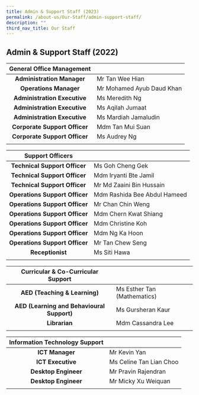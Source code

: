 ```yaml
---
title: Admin & Support Staff (2023)
permalink: /about-us/Our-Staff/admin-support-staff/
description: ""
third_nav_title: Our Staff
---
```


## Admin & Support Staff (2022)

| General Office Management |  |
|:---:|---|
| **Administration Manager** | Mr Tan Wee Hian |
| **Operations Manager** | Mr Mohamed Ayub Daud Khan |
| **Administration Executive** | Ms Meredith Ng |
| **Administration Executive** | Ms Aqilah Jumaat |
| **Administration Executive** | Ms Mardiah Jamaludin |
| **Corporate Support Officer** | Mdm Tan Mui Suan |
| **Corporate Support Officer** | Ms Audrey Ng |
|  |  |

| **Support Officers** |  |
|:---:|---|
| **Technical Support Officer** | Ms Goh Cheng Gek |
| **Technical Support Officer** | Mdm Iryanti Bte Jamil |
| **Technical Support Officer** | Mr Md Zaaini Bin Hussain |
| **Operations Support Officer** | Mdm Rashida Bee Abdul Hameed |
| **Operations Support Officer** | Mr Chan Chin Weng |
| **Operations Support Officer** | Mdm Chern Kwat Shiang |
| **Operations Support Officer** | Mdm Christine Koh |
| **Operations Support Officer** | Mdm Ng Ka Hoon |
| **Operations Support Officer** | Mr Tan Chew Seng |
| **Receptionist** | Ms Siti Hawa | 
| | |

| **Curricular & Co-Curricular Support** |  |
|:---:|---|
| **AED (Teaching & Learning)** | Ms Esther Tan (Mathematics) |
| **AED (Learning and Behavioural Support)** | Ms Gursheran Kaur |
| **Librarian** | Mdm Cassandra Lee |
|  |  |

| **Information Technology Support** |  |
|:---:|---|
| **ICT Manager** | Mr Kevin Yan |
| **ICT Executive** | Ms Celine Tan Lian Choo |
| **Desktop Engineer** | Mr Pravin Rajendran |
| **Desktop Engineer** | Mr Micky Xu Weiquan |
|  |  |
